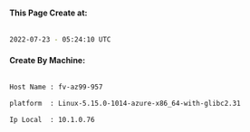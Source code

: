 
   
#### This Page Create at:

```bash

2022-07-23 - 05:24:10 UTC

```

#### Create By Machine:

```bash

Host Name : fv-az99-957

platform  : Linux-5.15.0-1014-azure-x86_64-with-glibc2.31

Ip Local  : 10.1.0.76

```

